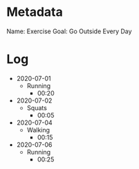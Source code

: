# Metadata

Name: Exercise
Goal: Go Outside Every Day

# Log

- 2020-07-01
  - Running
    - 00:20
- 2020-07-02
  - Squats
    - 00:05
- 2020-07-04
  - Walking
    - 00:15
- 2020-07-06
  - Running
    - 00:25